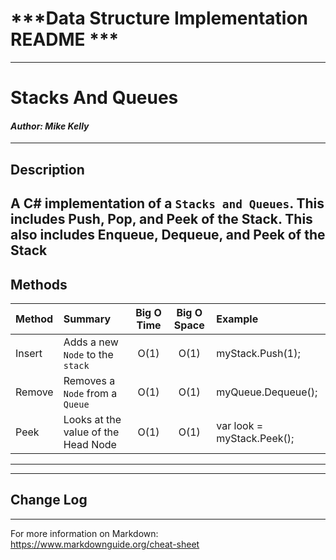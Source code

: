 # ***Data Structure Implementation README ***
------------------------------

# Stacks And Queues
#### *Author: Mike Kelly*

------------------------------

## Description

A C# implementation of a `Stacks and Queues`. This includes Push, Pop, and Peek of the Stack.  This also includes Enqueue, Dequeue, and Peek of the Stack
------------------------------

## Methods

| Method | Summary | Big O Time | Big O Space | Example | 
| :----------- | :----------- | :-------------: | :-------------: | :----------- |
| Insert | Adds a new `Node` to the `stack` | O(1) | O(1) | myStack.Push(1); |
| Remove | Removes a `Node` from a `Queue` | O(1) | O(1) | myQueue.Dequeue(); |
| Peek | Looks at the value of the Head Node | O(1) | O(1) | var look = myStack.Peek(); |


------------------------------





------------------------------

## Change Log


------------------------------

For more information on Markdown: https://www.markdownguide.org/cheat-sheet